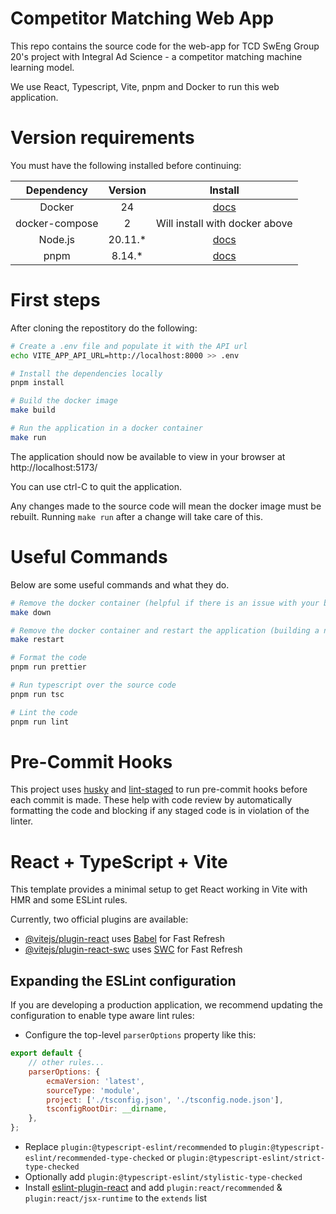 # Competitor Matching Web App

This repo contains the source code for the web-app for TCD SwEng Group 20's project with Integral Ad Science - a competitor matching machine learning model.

We use React, Typescript, Vite, pnpm and Docker to run this web application.

# Version requirements

You must have the following installed before continuing:

|   Dependency   | Version  |                   Install                   |
| :------------: | :------: | :-----------------------------------------: |
|     Docker     |    24    | [docs](https://docs.docker.com/get-docker/) |
| docker-compose |    2     |       Will install with docker above        |
|    Node.js     | 20.11.\* |   [docs](https://nodejs.org/en/download)    |
|      pnpm      | 8.14.\*  |    [docs](https://pnpm.io/installation)     |

# First steps

After cloning the repostitory do the following:

```bash
# Create a .env file and populate it with the API url
echo VITE_APP_API_URL=http://localhost:8000 >> .env

# Install the dependencies locally
pnpm install

# Build the docker image
make build

# Run the application in a docker container
make run
```

The application should now be available to view in your browser at http://localhost:5173/

You can use ctrl-C to quit the application.

Any changes made to the source code will mean the docker image must be rebuilt. Running `make run` after a change will take care of this.

# Useful Commands

Below are some useful commands and what they do.

```bash
# Remove the docker container (helpful if there is an issue with your build such as caching old dependencies)
make down

# Remove the docker container and restart the application (building a new container)
make restart

# Format the code
pnpm run prettier

# Run typescript over the source code
pnpm run tsc

# Lint the code
pnpm run lint
```

# Pre-Commit Hooks

This project uses [husky](https://github.com/typicode/husky) and [lint-staged](https://www.npmjs.com/package/lint-staged?activeTab=readme) to run pre-commit hooks before each commit is made. These help with code review by automatically formatting the code and blocking if any staged code is in violation of the linter.

# React + TypeScript + Vite

This template provides a minimal setup to get React working in Vite with HMR and some ESLint rules.

Currently, two official plugins are available:

-   [@vitejs/plugin-react](https://github.com/vitejs/vite-plugin-react/blob/main/packages/plugin-react/README.md) uses [Babel](https://babeljs.io/) for Fast Refresh
-   [@vitejs/plugin-react-swc](https://github.com/vitejs/vite-plugin-react-swc) uses [SWC](https://swc.rs/) for Fast Refresh

## Expanding the ESLint configuration

If you are developing a production application, we recommend updating the configuration to enable type aware lint rules:

-   Configure the top-level `parserOptions` property like this:

```js
export default {
    // other rules...
    parserOptions: {
        ecmaVersion: 'latest',
        sourceType: 'module',
        project: ['./tsconfig.json', './tsconfig.node.json'],
        tsconfigRootDir: __dirname,
    },
};
```

-   Replace `plugin:@typescript-eslint/recommended` to `plugin:@typescript-eslint/recommended-type-checked` or `plugin:@typescript-eslint/strict-type-checked`
-   Optionally add `plugin:@typescript-eslint/stylistic-type-checked`
-   Install [eslint-plugin-react](https://github.com/jsx-eslint/eslint-plugin-react) and add `plugin:react/recommended` & `plugin:react/jsx-runtime` to the `extends` list
